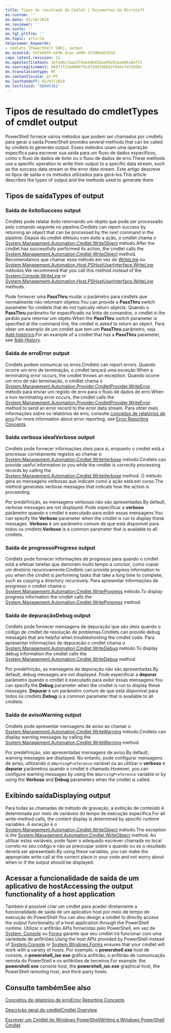 ```yaml
---
title: Tipos de resultado do Cmdlet | Documentos da Microsoft
ms.custom: ''
ms.date: 01/18/2019
ms.reviewer: ''
ms.suite: ''
ms.tgt_pltfrm: ''
ms.topic: article
helpviewer_keywords:
- cmdlets [PowerShell SDK], output
ms.assetid: 547e6695-e936-4cac-a90b-417d0dab393d
caps.latest.revision: 12
ms.openlocfilehash: 3efa98c7aa22fdaee8042bae99282aea0618ef5f
ms.sourcegitcommit: b6871f21bd666f9cd71dd336bb3f844cf472b56c
ms.translationtype: MT
ms.contentlocale: pt-PT
ms.lasthandoff: 02/03/2019
ms.locfileid: "56845361"
---
```

# <a name="types-of-cmdlet-output"></a><span data-ttu-id="d3e1d-102">Tipos de resultado do cmdlet</span><span class="sxs-lookup"><span data-stu-id="d3e1d-102">Types of cmdlet output</span></span>

<span data-ttu-id="d3e1d-103">PowerShell fornece vários métodos que podem ser chamados por cmdlets para gerar a saída.</span><span class="sxs-lookup"><span data-stu-id="d3e1d-103">PowerShell provides several methods that can be called by cmdlets to generate output.</span></span> <span data-ttu-id="d3e1d-104">Esses métodos usam uma operação específica para escrever sua saída para um fluxo de dados específicos, como o fluxo de dados de êxito ou o fluxo de dados de erro.</span><span class="sxs-lookup"><span data-stu-id="d3e1d-104">These methods use a specific operation to write their output to a specific data stream, such as the success data stream or the error data stream.</span></span> <span data-ttu-id="d3e1d-105">Este artigo descreve os tipos de saída e os métodos utilizados para gerá-los.</span><span class="sxs-lookup"><span data-stu-id="d3e1d-105">This article describes the types of output and the methods used to generate them.</span></span>

## <a name="types-of-output"></a><span data-ttu-id="d3e1d-106">Tipos de saída</span><span class="sxs-lookup"><span data-stu-id="d3e1d-106">Types of output</span></span>

### <a name="success-output"></a><span data-ttu-id="d3e1d-107">Saída de êxito</span><span class="sxs-lookup"><span data-stu-id="d3e1d-107">Success output</span></span>

<span data-ttu-id="d3e1d-108">Cmdlets pode relatar êxito retornando um objeto que pode ser processado pelo comando seguinte no pipeline.</span><span class="sxs-lookup"><span data-stu-id="d3e1d-108">Cmdlets can report success by returning an object that can be processed by the next command in the pipeline.</span></span> <span data-ttu-id="d3e1d-109">Depois do cmdlet efetuou com êxito a ação, o cmdlet chama o [System.Management.Automation.Cmdlet.WriteObject](/dotnet/api/System.Management.Automation.Cmdlet.WriteObject) método.</span><span class="sxs-lookup"><span data-stu-id="d3e1d-109">After the cmdlet has successfully performed its action, the cmdlet calls the [System.Management.Automation.Cmdlet.WriteObject](/dotnet/api/System.Management.Automation.Cmdlet.WriteObject) method.</span></span> <span data-ttu-id="d3e1d-110">Recomendamos que chamar esse método em vez do [WriteLine](/dotnet/api/System.Console.WriteLine) ou [System.Management.Automation.Host.PSHostUserInterface.WriteLine](/dotnet/api/System.Management.Automation.Host.PSHostUserInterface.WriteLine) métodos.</span><span class="sxs-lookup"><span data-stu-id="d3e1d-110">We recommend that you call this method instead of the [System.Console.WriteLine](/dotnet/api/System.Console.WriteLine) or [System.Management.Automation.Host.PSHostUserInterface.WriteLine](/dotnet/api/System.Management.Automation.Host.PSHostUserInterface.WriteLine) methods.</span></span>

<span data-ttu-id="d3e1d-111">Pode fornecer uma **PassThru** mudar o parâmetro para cmdlets que normalmente não retornam objetos.</span><span class="sxs-lookup"><span data-stu-id="d3e1d-111">You can provide a **PassThru** switch parameter for cmdlets that do not typically return objects.</span></span>
<span data-ttu-id="d3e1d-112">Quando o **PassThru** parâmetro for especificado na linha de comandos, o cmdlet é-lhe pedido para retornar um objeto.</span><span class="sxs-lookup"><span data-stu-id="d3e1d-112">When the **PassThru** switch parameter is specified at the command line, the cmdlet is asked to return an object.</span></span> <span data-ttu-id="d3e1d-113">Para obter um exemplo de um cmdlet que tem um **PassThru** parâmetro, veja [Add-histórico](/powershell/module/Microsoft.PowerShell.Core/Add-History).</span><span class="sxs-lookup"><span data-stu-id="d3e1d-113">For an example of a cmdlet that has a **PassThru** parameter, see [Add-History](/powershell/module/Microsoft.PowerShell.Core/Add-History).</span></span>

### <a name="error-output"></a><span data-ttu-id="d3e1d-114">Saída de erro</span><span class="sxs-lookup"><span data-stu-id="d3e1d-114">Error output</span></span>

<span data-ttu-id="d3e1d-115">Cmdlets podem comunicar os erros.</span><span class="sxs-lookup"><span data-stu-id="d3e1d-115">Cmdlets can report errors.</span></span> <span data-ttu-id="d3e1d-116">Quando ocorre um erro de terminação, o cmdlet lançará uma exceção.</span><span class="sxs-lookup"><span data-stu-id="d3e1d-116">When a terminating error occurs, the cmdlet throws an exception.</span></span> <span data-ttu-id="d3e1d-117">Quando ocorre um erro de não terminação, o cmdlet chama o [System.Management.Automation.Provider.CmdletProvider.WriteError](/dotnet/api/System.Management.Automation.Provider.CmdletProvider.WriteError) método para enviar um registo de erro para o fluxo de dados de erro.</span><span class="sxs-lookup"><span data-stu-id="d3e1d-117">When a non-terminating error occurs, the cmdlet calls the [System.Management.Automation.Provider.CmdletProvider.WriteError](/dotnet/api/System.Management.Automation.Provider.CmdletProvider.WriteError) method to send an error record to the error data stream.</span></span> <span data-ttu-id="d3e1d-118">Para obter mais informações sobre os relatórios de erro, consulte [conceitos de relatórios de erro](./error-reporting-concepts.md).</span><span class="sxs-lookup"><span data-stu-id="d3e1d-118">For more information about error reporting, see [Error Reporting Concepts](./error-reporting-concepts.md).</span></span>

### <a name="verbose-output"></a><span data-ttu-id="d3e1d-119">Saída verbosa ideal</span><span class="sxs-lookup"><span data-stu-id="d3e1d-119">Verbose output</span></span>

<span data-ttu-id="d3e1d-120">Cmdlets pode fornecer informações úteis para si, enquanto o cmdlet está a processar corretamente registos ao chamar o [System.Management.Automation.Cmdlet.WriteVerbose](/dotnet/api/System.Management.Automation.Cmdlet.WriteVerbose) método.</span><span class="sxs-lookup"><span data-stu-id="d3e1d-120">Cmdlets can provide useful information to you while the cmdlet is correctly processing records by calling the [System.Management.Automation.Cmdlet.WriteVerbose](/dotnet/api/System.Management.Automation.Cmdlet.WriteVerbose) method.</span></span> <span data-ttu-id="d3e1d-121">O método gera as mensagens verbosas que indicam como a ação está em curso.</span><span class="sxs-lookup"><span data-stu-id="d3e1d-121">The method generates verbose messages that indicate how the action is proceeding.</span></span>

<span data-ttu-id="d3e1d-122">Por predefinição, as mensagens verbosas não são apresentadas.</span><span class="sxs-lookup"><span data-stu-id="d3e1d-122">By default, verbose messages are not displayed.</span></span> <span data-ttu-id="d3e1d-123">Pode especificar a **verboso** parâmetro quando o cmdlet é executado para exibir essas mensagens.</span><span class="sxs-lookup"><span data-stu-id="d3e1d-123">You can specify the **Verbose** parameter when the cmdlet is run to display these messages.</span></span> <span data-ttu-id="d3e1d-124">**Verboso** é um parâmetro comum de que está disponível para todos os cmdlets.</span><span class="sxs-lookup"><span data-stu-id="d3e1d-124">**Verbose** is a common parameter that is available to all cmdlets.</span></span>

### <a name="progress-output"></a><span data-ttu-id="d3e1d-125">Saída de progresso</span><span class="sxs-lookup"><span data-stu-id="d3e1d-125">Progress output</span></span>

<span data-ttu-id="d3e1d-126">Cmdlets pode fornecer informações de progresso para quando o cmdlet está a efetuar tarefas que demoram muito tempo a concluir, como copiar um diretório recursivamente.</span><span class="sxs-lookup"><span data-stu-id="d3e1d-126">Cmdlets can provide progress information to you when the cmdlet is performing tasks that take a long time to complete, such as copying a directory recursively.</span></span> <span data-ttu-id="d3e1d-127">Para apresentar informações de progresso o cmdlet chama o [System.Management.Automation.Cmdlet.WriteProgress](/dotnet/api/System.Management.Automation.Cmdlet.WriteProgress) método.</span><span class="sxs-lookup"><span data-stu-id="d3e1d-127">To display progress information the cmdlet calls the [System.Management.Automation.Cmdlet.WriteProgress](/dotnet/api/System.Management.Automation.Cmdlet.WriteProgress) method.</span></span>

### <a name="debug-output"></a><span data-ttu-id="d3e1d-128">Saída de depuração</span><span class="sxs-lookup"><span data-stu-id="d3e1d-128">Debug output</span></span>

<span data-ttu-id="d3e1d-129">Cmdlets pode fornecer mensagens de depuração que são úteis quando o código de cmdlet de resolução de problemas.</span><span class="sxs-lookup"><span data-stu-id="d3e1d-129">Cmdlets can provide debug messages that are helpful when troubleshooting the cmdlet code.</span></span> <span data-ttu-id="d3e1d-130">Para apresentar informações de depuração o cmdlet chama o [System.Management.Automation.Cmdlet.WriteDebug](/dotnet/api/System.Management.Automation.Cmdlet.WriteDebug) método.</span><span class="sxs-lookup"><span data-stu-id="d3e1d-130">To display debug information the cmdlet calls the [System.Management.Automation.Cmdlet.WriteDebug](/dotnet/api/System.Management.Automation.Cmdlet.WriteDebug) method.</span></span>

<span data-ttu-id="d3e1d-131">Por predefinição, as mensagens de depuração não são apresentadas.</span><span class="sxs-lookup"><span data-stu-id="d3e1d-131">By default, debug messages are not displayed.</span></span> <span data-ttu-id="d3e1d-132">Pode especificar a **depurar** parâmetro quando o cmdlet é executado para exibir essas mensagens.</span><span class="sxs-lookup"><span data-stu-id="d3e1d-132">You can specify the **Debug** parameter when the cmdlet is run to display these messages.</span></span> <span data-ttu-id="d3e1d-133">**Depurar** é um parâmetro comum de que está disponível para todos os cmdlets.</span><span class="sxs-lookup"><span data-stu-id="d3e1d-133">**Debug** is a common parameter that is available to all cmdlets.</span></span>

### <a name="warning-output"></a><span data-ttu-id="d3e1d-134">Saída de aviso</span><span class="sxs-lookup"><span data-stu-id="d3e1d-134">Warning output</span></span>

<span data-ttu-id="d3e1d-135">Cmdlets pode apresentar mensagens de aviso ao chamar o [System.Management.Automation.Cmdlet.WriteWarning](/dotnet/api/System.Management.Automation.Cmdlet.WriteWarning) método.</span><span class="sxs-lookup"><span data-stu-id="d3e1d-135">Cmdlets can display warning messages by calling the [System.Management.Automation.Cmdlet.WriteWarning](/dotnet/api/System.Management.Automation.Cmdlet.WriteWarning) method.</span></span>

<span data-ttu-id="d3e1d-136">Por predefinição, são apresentadas mensagens de aviso.</span><span class="sxs-lookup"><span data-stu-id="d3e1d-136">By default, warning messages are displayed.</span></span> <span data-ttu-id="d3e1d-137">No entanto, pode configurar mensagens de aviso, utilizando o `$WarningPreference` variável ou ao utilizar o **verboso** e **depurar** parâmetros quando o cmdlet é chamado.</span><span class="sxs-lookup"><span data-stu-id="d3e1d-137">However, you can configure warning messages by using the `$WarningPreference` variable or by using the **Verbose** and **Debug** parameters when the cmdlet is called.</span></span>

## <a name="displaying-output"></a><span data-ttu-id="d3e1d-138">Exibindo saída</span><span class="sxs-lookup"><span data-stu-id="d3e1d-138">Displaying output</span></span>

<span data-ttu-id="d3e1d-139">Para todas as chamadas de método de gravação, a exibição de conteúdo é determinada por meio de variáveis do tempo de execução específica.</span><span class="sxs-lookup"><span data-stu-id="d3e1d-139">For all write-method calls, the content display is determined by specific runtime variables.</span></span> <span data-ttu-id="d3e1d-140">A exceção é o [System.Management.Automation.Cmdlet.WriteObject](/dotnet/api/System.Management.Automation.Cmdlet.WriteObject) método.</span><span class="sxs-lookup"><span data-stu-id="d3e1d-140">The exception is the [System.Management.Automation.Cmdlet.WriteObject](/dotnet/api/System.Management.Automation.Cmdlet.WriteObject) method.</span></span> <span data-ttu-id="d3e1d-141">Ao utilizar estas variáveis, pode fazer o adequado escrever chamada no local correto no seu código e não se preocupar sobre o quando ou se o resultado deverá ser apresentado.</span><span class="sxs-lookup"><span data-stu-id="d3e1d-141">By using these variables, you can make the appropriate write call at the correct place in your code and not worry about when or if the output should be displayed.</span></span>

## <a name="accessing-the-output-functionality-of-a-host-application"></a><span data-ttu-id="d3e1d-142">Acessar a funcionalidade de saída de um aplicativo de host</span><span class="sxs-lookup"><span data-stu-id="d3e1d-142">Accessing the output functionality of a host application</span></span>

<span data-ttu-id="d3e1d-143">Também é possível criar um cmdlet para aceder diretamente a funcionalidade de saída de um aplicativo host por meio de tempo de execução do PowerShell.</span><span class="sxs-lookup"><span data-stu-id="d3e1d-143">You can also design a cmdlet to directly access the output functionality of a host application through the PowerShell runtime.</span></span> <span data-ttu-id="d3e1d-144">Utilizar o anfitrião APIs fornecidas pelo PowerShell, em vez de [System. Console](/dotnet/api/System.Console) ou [Forms](/dotnet/api/System.Windows.Forms) garante que seu cmdlet irá funcionar com uma variedade de anfitriões.</span><span class="sxs-lookup"><span data-stu-id="d3e1d-144">Using the host APIs provided by PowerShell instead of [System.Console](/dotnet/api/System.Console) or [System.Windows.Forms](/dotnet/api/System.Windows.Forms) ensures that your cmdlet will work with a variety of hosts.</span></span> <span data-ttu-id="d3e1d-145">Por exemplo: o **powershell.exe** host de console, o **powershell_ise.exe** gráfica anfitrião, o anfitrião de comunicação remota do PowerShell e os anfitriões de terceiros.</span><span class="sxs-lookup"><span data-stu-id="d3e1d-145">For example: the **powershell.exe** console host, the **powershell_ise.exe** graphical host, the PowerShell remoting host, and third-party hosts.</span></span>

## <a name="see-also"></a><span data-ttu-id="d3e1d-146">Consulte também</span><span class="sxs-lookup"><span data-stu-id="d3e1d-146">See also</span></span>

[<span data-ttu-id="d3e1d-147">Conceitos de relatórios de erro</span><span class="sxs-lookup"><span data-stu-id="d3e1d-147">Error Reporting Concepts</span></span>](./error-reporting-concepts.md)

[<span data-ttu-id="d3e1d-148">Descrição geral do cmdlet</span><span class="sxs-lookup"><span data-stu-id="d3e1d-148">Cmdlet Overview</span></span>](./cmdlet-overview.md)

[<span data-ttu-id="d3e1d-149">Escrever um Cmdlet do Windows PowerShell</span><span class="sxs-lookup"><span data-stu-id="d3e1d-149">Writing a Windows PowerShell Cmdlet</span></span>](./writing-a-windows-powershell-cmdlet.md)